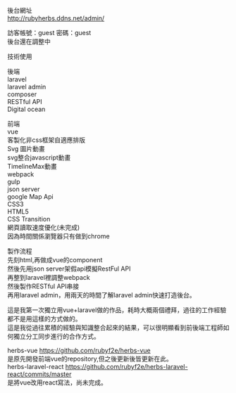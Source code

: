 
後台網址<br>
http://rubyherbs.ddns.net/admin/<br>

訪客帳號：guest 密碼：guest<br>
後台還在調整中<br>

技術使用<br>

後端<br>
laravel<br>
laravel admin<br>
composer<br>
RESTful API<br>
Digital ocean<br>


前端<br>
vue<br>
客製化非css框架自適應排版<br>
Svg 圖片動畫<br>
svg整合javascript動畫<br>
TimelineMax動畫<br>
webpack<br>
gulp<br>
json server<br>
google Map Api<br>
CSS3<br>
HTML5<br>
CSS Transition<br>
網頁讀取速度優化(未完成)<br>
因為時間關係瀏覽器只有做到chrome<br>


製作流程<br>
先刻html,再做成vue的component<br>
然後先用json server架假api模擬RestFul API<br>
再整到laravel裡調整webpack<br>
然後製作RESTful API串接<br>
再用laravel admin，用兩天的時間了解laravel admin快速打造後台。

這是我第一次獨立用vue+laravel做的作品，耗時大概兩個禮拜，過往的工作經驗都不是用這樣的方式做的。<br>
這是我從過往累積的經驗與知識整合起來的結果，可以很明顯看到前後端工程師如何獨立分工同步進行的合作方式。

herbs-vue https://github.com/rubyf2e/herbs-vue <br>
是原先開發前端vue的repository,但之後更新後皆更新在此。<br>
herbs-laravel-react https://github.com/rubyf2e/herbs-laravel-react/commits/master <br>
是將vue改用react寫法，尚未完成。<br>
